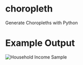 # choropleth
Generate Choropleths with Python

# Example Output
![Household Income Sample](screenshots/sample.png "Example Colorado Zip Code Choropleth")
